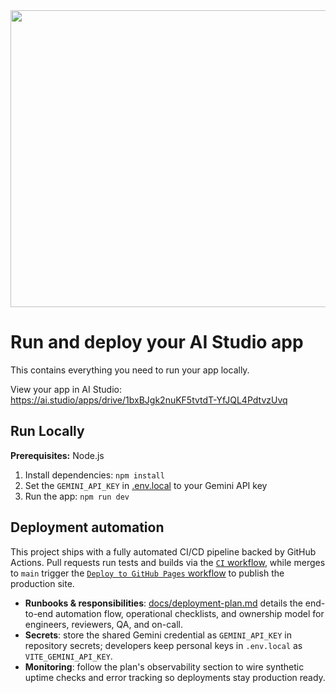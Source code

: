 <div align="center">
<img width="1200" height="475" alt="GHBanner" src="https://github.com/user-attachments/assets/0aa67016-6eaf-458a-adb2-6e31a0763ed6" />
</div>

# Run and deploy your AI Studio app

This contains everything you need to run your app locally.

View your app in AI Studio: https://ai.studio/apps/drive/1bxBJgk2nuKF5tvtdT-YfJQL4PdtvzUvq

## Run Locally

**Prerequisites:**  Node.js


1. Install dependencies:
   `npm install`
2. Set the `GEMINI_API_KEY` in [.env.local](.env.local) to your Gemini API key
3. Run the app:
   `npm run dev`

## Deployment automation

This project ships with a fully automated CI/CD pipeline backed by GitHub Actions. Pull requests run tests and builds via the [`CI` workflow](.github/workflows/ci.yml), while merges to `main` trigger the [`Deploy to GitHub Pages` workflow](.github/workflows/deploy.yml) to publish the production site.

- **Runbooks & responsibilities**: [docs/deployment-plan.md](docs/deployment-plan.md) details the end-to-end automation flow, operational checklists, and ownership model for engineers, reviewers, QA, and on-call.
- **Secrets**: store the shared Gemini credential as `GEMINI_API_KEY` in repository secrets; developers keep personal keys in `.env.local` as `VITE_GEMINI_API_KEY`.
- **Monitoring**: follow the plan's observability section to wire synthetic uptime checks and error tracking so deployments stay production ready.
